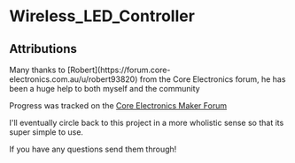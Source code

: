 # Wireless_LED_Controller

<h2> Attributions </h2>
Many thanks to [Robert](https://forum.core-electronics.com.au/u/robert93820) from the Core Electronics forum, he has been a huge help to both myself and the community

Progress was tracked on the [Core Electronics Maker Forum](https://forum.core-electronics.com.au/t/12-day-project-esp32-led-controller/12926)

I'll eventually circle back to this project in a more wholistic sense so that its super simple to use.

If you have any questions send them through!
